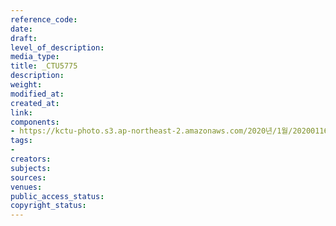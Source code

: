 ```yaml
---
reference_code: 
date: 
draft: 
level_of_description: 
media_type: 
title: _CTU5775
description: 
weight: 
modified_at: 
created_at: 
link: 
components:
- https://kctu-photo.s3.ap-northeast-2.amazonaws.com/2020년/1월/20200116_경마+기수+문중원+열사+49재/_CTU5775.jpg
tags:
- 
creators: 
subjects: 
sources: 
venues: 
public_access_status: 
copyright_status: 
---
```

